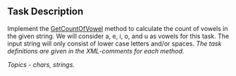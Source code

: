 ## Task Description ##

Implement the [GetCountOfVowel](VowelCountTask/StringHelper.cs#L14) method to calculate the count of vowels in the given string. We will consider a, e, i, o, and u as vowels for this task. The input string will only consist of lower case letters and/or spaces. *The task definitions are given in the  XML-comments for each method.*

*Topics - chars, strings.*
